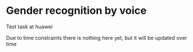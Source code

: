 # Gender recognition by voice
Test task at huawei 

Due to time constraints there is nothing here yet, but it will be updated over time 
